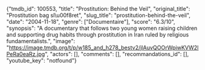 {"tmdb_id": 100553, "title": "Prostitution: Behind the Veil", "original_title": "Prostitution bag sl\u00f8ret", "slug_title": "prostitution-behind-the-veil", "date": "2004-11-18", "genre": ["Documentaire"], "score": "6.3/10", "synopsis": "A documentary that follows two young women raising children and supporting drug habits through prostitution in Iran ruled by religious fundamentalists.", "image": "https://image.tmdb.org/t/p/w185_and_h278_bestv2/jlAuvQOOrWpiwKVW2lPeRa0eaRz.jpg", "actors": [], "comments": [], "recommandations_id": [], "youtube_key": "notfound"}